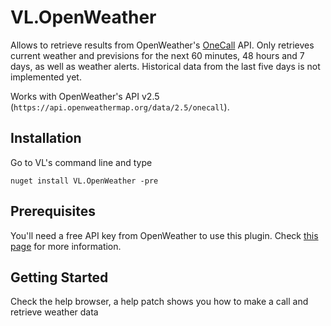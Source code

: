 # VL.OpenWeather

Allows to retrieve results from OpenWeather's [OneCall](https://openweathermap.org/api/one-call-api) API. Only retrieves current weather and previsions for the next 60 minutes, 48 hours and 7 days, as well as weather alerts. Historical data from the last five days is not implemented yet.

Works with OpenWeather's API v2.5 (`https://api.openweathermap.org/data/2.5/onecall`).

## Installation

Go to VL's command line and type

```
nuget install VL.OpenWeather -pre
```

## Prerequisites

You'll need a free API key from OpenWeather to use this plugin. Check [this page](https://openweathermap.org/price) for more information.

## Getting Started

Check the help browser, a help patch shows you how to make a call and retrieve weather data